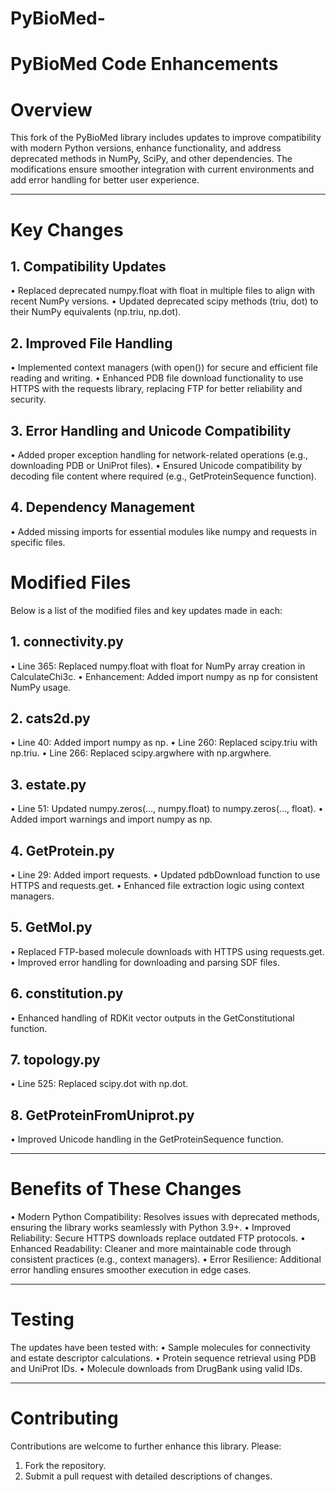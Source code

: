 # PyBioMed-  
# PyBioMed Code Enhancements
# Overview
This fork of the PyBioMed library includes updates to improve compatibility with modern Python versions, enhance functionality, and address deprecated methods in NumPy, SciPy, and other dependencies. The modifications ensure smoother integration with current environments and add error handling for better user experience.
________________________________________
# Key Changes

## 1. Compatibility Updates
•	Replaced deprecated numpy.float with float in multiple files to align with recent NumPy versions.
•	Updated deprecated scipy methods (triu, dot) to their NumPy equivalents (np.triu, np.dot).

## 2. Improved File Handling
•	Implemented context managers (with open()) for secure and efficient file reading and writing.
•	Enhanced PDB file download functionality to use HTTPS with the requests library, replacing FTP for better reliability and security.

## 3. Error Handling and Unicode Compatibility
•	Added proper exception handling for network-related operations (e.g., downloading PDB or UniProt files).
•	Ensured Unicode compatibility by decoding file content where required (e.g., GetProteinSequence function).

## 4. Dependency Management
•	Added missing imports for essential modules like numpy and requests in specific files.

# Modified Files
Below is a list of the modified files and key updates made in each:

## 1. connectivity.py
•	Line 365: Replaced numpy.float with float for NumPy array creation in CalculateChi3c.
•	Enhancement: Added import numpy as np for consistent NumPy usage.

## 2. cats2d.py
•	Line 40: Added import numpy as np.
•	Line 260: Replaced scipy.triu with np.triu.
•	Line 266: Replaced scipy.argwhere with np.argwhere.

## 3. estate.py
•	Line 51: Updated numpy.zeros(..., numpy.float) to numpy.zeros(..., float).
•	Added import warnings and import numpy as np.

## 4. GetProtein.py
•	Line 29: Added import requests.
•	Updated pdbDownload function to use HTTPS and requests.get.
•	Enhanced file extraction logic using context managers.

## 5. GetMol.py
•	Replaced FTP-based molecule downloads with HTTPS using requests.get.
•	Improved error handling for downloading and parsing SDF files.

## 6. constitution.py
•	Enhanced handling of RDKit vector outputs in the GetConstitutional function.

## 7. topology.py
•	Line 525: Replaced scipy.dot with np.dot.

## 8. GetProteinFromUniprot.py
•	Improved Unicode handling in the GetProteinSequence function.

________________________________________

# Benefits of These Changes
•	Modern Python Compatibility: Resolves issues with deprecated methods, ensuring the library works seamlessly with Python 3.9+.
•	Improved Reliability: Secure HTTPS downloads replace outdated FTP protocols.
•	Enhanced Readability: Cleaner and more maintainable code through consistent practices (e.g., context managers).
•	Error Resilience: Additional error handling ensures smoother execution in edge cases.
________________________________________

# Testing
The updates have been tested with:
•	Sample molecules for connectivity and estate descriptor calculations.
•	Protein sequence retrieval using PDB and UniProt IDs.
•	Molecule downloads from DrugBank using valid IDs.
________________________________________

# Contributing
Contributions are welcome to further enhance this library. Please:
1.	Fork the repository.
2.	Submit a pull request with detailed descriptions of changes.
